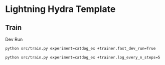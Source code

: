 # Lightning Hydra Template

## Train

Dev Run

```bash
python src/train.py experiment=catdog_ex +trainer.fast_dev_run=True
```

```bash
python src/train.py experiment=catdog_ex +trainer.log_every_n_steps=5
```
